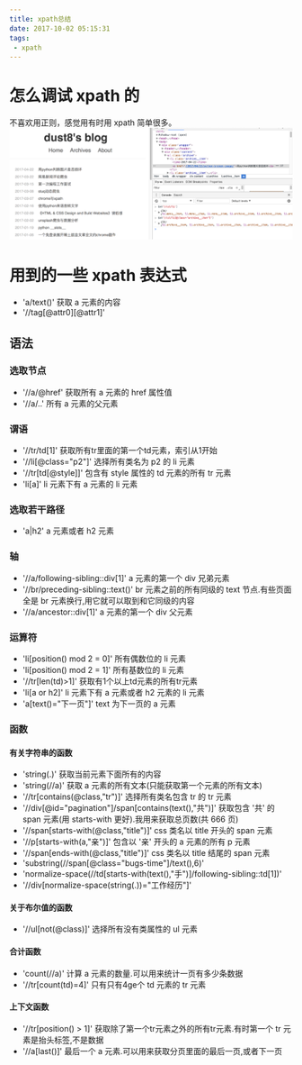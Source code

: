 ```yaml
---
title: xpath总结
date: 2017-10-02 05:15:31
tags:
 - xpath
---
```


# 怎么调试 xpath 的
不喜欢用正则，感觉用有时用 xpath 简单很多。  
![](/assert/2017-10-02.png)

# 用到的一些 xpath 表达式
- 'a/text()' 获取 a 元素的内容
- '//tag[@attr0][@attr1]'

## 语法
### 选取节点
- '//a/@href' 获取所有 a 元素的 href 属性值
- '//a/..' 所有 a 元素的父元素


### 谓语
- '//tr/td[1]' 获取所有tr里面的第一个td元素，索引从1开始
- '//li[@class="p2"]' 选择所有类名为 p2 的 li 元素
- '//tr[td[@style]]' 包含有 style 属性的 td 元素的所有 tr 元素
- 'li[a]' li 元素下有 a 元素的 li 元素


### 选取若干路径
- 'a|h2' a 元素或者 h2 元素


### 轴
- '//a/following-sibling::div[1]' a 元素的第一个 div 兄弟元素
- '//br/preceding-sibling::text()' br 元素之前的所有同级的 text 节点.有些页面全是 br 元素换行,用它就可以取到和它同级的内容
- '//a/ancestor::div[1]' a 元素的第一个 div 父元素


### 运算符
- 'li[position() mod 2 = 0]' 所有偶数位的 li 元素
- 'li[position() mod 2 = 1]' 所有基数位的 li 元素
- '//tr[len(td)>1]' 获取有1个以上td元素的所有tr元素
- 'li[a or h2]' li 元素下有 a 元素或者 h2 元素的 li 元素
- 'a[text()="下一页"]' text 为下一页的 a 元素


### 函数
#### 有关字符串的函数
- 'string(.)' 获取当前元素下面所有的内容
- 'string(//a)' 获取 a 元素的所有文本(只能获取第一个元素的所有文本)
- '//tr[contains(@class,"tr")]' 选择所有类名包含 tr 的 tr 元素
- '//div[@id="pagination"]/span[contains(text(),"共")]' 获取包含 '共' 的 span 元素(用 starts-with 更好).我用来获取总页数(共 666 页)
- '//span[starts-with(@class,"title")]' css 类名以 title 开头的 span 元素
- '//p[starts-with(a,"亲")]' 包含以 '亲' 开头的 a 元素的所有 p 元素
- '//span[ends-with(@class,"title")]' css 类名以 title 结尾的 span 元素
- 'substring(//span[@class="bugs-time"]/text(),6)'
- 'normalize-space(//td[starts-with(text(),"手")]/following-sibling::td[1])'
- '//div[normalize-space(string(.))="工作经历"]'


#### 关于布尔值的函数
- '//ul[not(@class)]' 选择所有没有类属性的 ul 元素


#### 合计函数
- 'count(//a)' 计算 a 元素的数量.可以用来统计一页有多少条数据
- '//tr[count(td)=4]' 只有只有4ge个 td 元素的 tr 元素  

#### 上下文函数
- '//tr[position() > 1]' 获取除了第一个tr元素之外的所有tr元素.有时第一个 tr 元素是抬头标签,不是数据
- '//a[last()]' 最后一个 a 元素.可以用来获取分页里面的最后一页,或者下一页